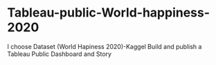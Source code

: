 # Tableau-public-World-happiness-2020
I choose Dataset (World Hapiness 2020)-Kaggel
Build and publish a Tableau Public Dashboard and Story

